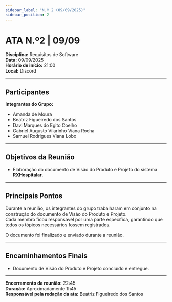```yaml
---
sidebar_label: "N.º 2 (09/09/2025)"
sidebar_position: 2
---
```

# ATA N.º2 | 09/09

**Disciplina:** Requisitos de Software  
**Data:** 09/09/2025  
**Horário de início:** 21:00  
**Local:** Discord  

---

## Participantes  

**Integrantes do Grupo:**  
- Amanda de Moura  
- Beatriz Figueiredo dos Santos  
- Davi Marques do Egito Coelho  
- Gabriel Augusto Vilarinho Viana Rocha  
- Samuel Rodrigues Viana Lobo  

---

## Objetivos da Reunião  
- Elaboração do documento de Visão do Produto e Projeto do sistema **RXHospitalar**.  

---

## Principais Pontos  
Durante a reunião, os integrantes do grupo trabalharam em conjunto na construção do documento de Visão do Produto e Projeto.  
Cada membro ficou responsável por uma parte específica, garantindo que todos os tópicos necessários fossem registrados.  

O documento foi finalizado e enviado durante a reunião.  

---

## Encaminhamentos Finais  
- Documento de Visão do Produto e Projeto concluído e entregue.  

---

**Encerramento da reunião:** 22:45  
**Duração:** Aproximadamente 1h45  
**Responsável pela redação da ata:** Beatriz Figueiredo dos Santos  
